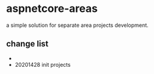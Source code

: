 # aspnetcore-areas

a simple solution for separate area projects development.

## change list

- 
- 20201428 init projects